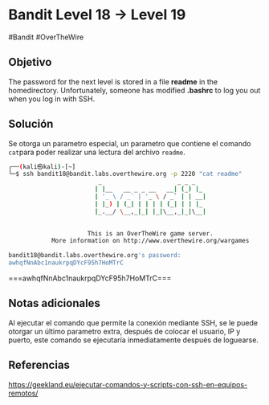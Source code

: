 # Bandit Level 18 → Level 19
#Bandit #OverTheWire 
## Objetivo
The password for the next level is stored in a file **readme** in the homedirectory. Unfortunately, someone has modified **.bashrc** to log you out when you log in with SSH.
## Solución
Se otorga un parametro especial, un parametro que contiene el comando `cat`para poder realizar una lectura del archivo `readme`.

```bash
┌──(kali㉿kali)-[~]
└─$ ssh bandit18@bandit.labs.overthewire.org -p 2220 "cat readme"
                         _                     _ _ _   
                        | |__   __ _ _ __   __| (_) |_ 
                        | '_ \ / _` | '_ \ / _` | | __|
                        | |_) | (_| | | | | (_| | | |_ 
                        |_.__/ \__,_|_| |_|\__,_|_|\__|
                                                       

                      This is an OverTheWire game server. 
            More information on http://www.overthewire.org/wargames

bandit18@bandit.labs.overthewire.org's password: 
awhqfNnAbc1naukrpqDYcF95h7HoMTrC
```

===awhqfNnAbc1naukrpqDYcF95h7HoMTrC===

## Notas adicionales
Al ejecutar el comando que permite la conexión mediante SSH, se le puede otorgar un último parametro extra, después de colocar el usuario, IP y puerto, este comando se ejecutaría inmediatamente después de loguearse.

## Referencias
https://geekland.eu/ejecutar-comandos-y-scripts-con-ssh-en-equipos-remotos/